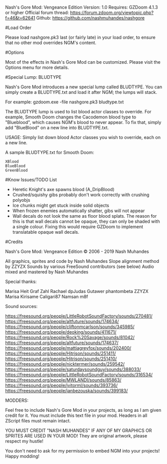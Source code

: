 Nash's Gore Mod: Vengeance Edition
Version: 1.0
Requires: GZDoom 4.1.3 or higher
Official forum thread: https://forum.zdoom.org/viewtopic.php?f=46&t=62641
Github: https://github.com/nashmuhandes/nashgore

#Load Order

Please load nashgore.pk3 last (or fairly late) in your load order, to ensure
that no other mod overrides NGM's content.

#Options

Most of the effects in Nash's Gore Mod can be customized. Please visit
the Options menu for more details.

#Special Lump: BLUDTYPE

Nash's Gore Mod introduces a new special lump called BLUDTYPE. You can simply
create a BLUDTYPE.txt and load it after NGM; the lumps will stack.

For example: gzdoom.exe -file nashgore.pk3 bludtype.txt

The BLUDTYPE lump is used to list blood actor classes to override. For
example, Smooth Doom changes the Cacodemon blood type to "Blueblood", which
causes NGM's blood to never appear. To fix that, simply add "BlueBlood"
on a new line into BLUDTYPE.txt.

USAGE: Simply list down blood Actor classes you wish to override, each on a
new line.

A sample BLUDTYPE.txt for Smooth Doom:

```
XBlood
BlueBlood
GreenBlood
```

#Know Issues/TODO List

- Heretic Knight's axe spawns blood (A_DripBlood)
- Crushed/squishy gibs probably don't work correctly with crushing polyobjs
- Ice chunks might get stuck inside solid objects
- When frozen enemies automatically shatter, gibs will not appear
- Wall decals do not look the same as floor blood splats. The reason for this
  is that wall decals cannot be opaque, they can only be shaded with a single
  colour. Fixing this would require GZDoom to implement translatable opaque
  wall decals.

#Credits

Nash's Gore Mod: Vengeance Edition
© 2006 - 2019 Nash Muhandes

All graphics, sprites and code by Nash Muhandes
Slope alignment method by ZZYZX
Sounds by various FreeSound contributors (see below)
Audio mixed and mastered by Nash Muhandes

Special thanks:

Marisa Heit
Graf Zahl
Rachael
dpJudas
Gutawer
phantombeta
ZZYZX
Marisa Kirisame
Caligari87
Namsan
m8f

Sound sources:

https://freesound.org/people/LittleRobotSoundFactory/sounds/270481/
https://freesound.org/people/altfuture/sounds/174634/
https://freesound.org/people/cliftonmcarlson/sounds/345985/
https://freesound.org/people/deoking/sounds/411671/
https://freesound.org/people/Rock%20Savage/sounds/81042/
https://freesound.org/people/altfuture/sounds/174637/
https://freesound.org/people/mattiagreyfox/sounds/202400/
https://freesound.org/people/Hitrison/sounds/251411/
https://freesound.org/people/Hitrison/sounds/251410/
https://freesound.org/people/nicktermer/sounds/259542/
https://freesound.org/people/saturdaysoundguy/sounds/388033/
https://freesound.org/people/LittleRobotSoundFactory/sounds/316534/
https://freesound.org/people/MWLANDI/sounds/85863/
https://freesound.org/people/jvitorml/sounds/393736/
https://freesound.org/people/janbezouska/sounds/399183/

MODDERS:

Feel free to include Nash's Gore Mod in your projects, as long as I am given
credit for it. You must include this text file in your mod. Headers in all
ZScript files must remain intact.

YOU MUST CREDIT "NASH MUHANDES" IF ANY OF MY GRAPHICS OR SPRITES ARE USED
IN YOUR MOD! They are original artwork, please respect my hustle!

You don't need to ask for my permission to embed NGM into your
projects! Happy modding!
